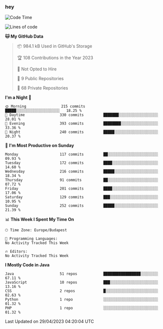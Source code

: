 ### hey

<!--START_SECTION:waka-->
![Code Time](http://img.shields.io/badge/Code%20Time-884%20hrs%2054%20mins-blue)

![Lines of code](https://img.shields.io/badge/From%20Hello%20World%20I%27ve%20Written-934.6%20thousand%20lines%20of%20code-blue)

**🐱 My GitHub Data** 

> 📦 984.1 kB Used in GitHub's Storage 
 > 
> 🏆 108 Contributions in the Year 2023
 > 
> 🚫 Not Opted to Hire
 > 
> 📜 9 Public Repositories 
 > 
> 🔑 68 Private Repositories 
 > 
**I'm a Night 🦉** 

```text
🌞 Morning                215 commits         █████░░░░░░░░░░░░░░░░░░░░   18.25 % 
🌆 Daytime                330 commits         ███████░░░░░░░░░░░░░░░░░░   28.01 % 
🌃 Evening                393 commits         ████████░░░░░░░░░░░░░░░░░   33.36 % 
🌙 Night                  240 commits         █████░░░░░░░░░░░░░░░░░░░░   20.37 % 
```
📅 **I'm Most Productive on Sunday** 

```text
Monday                   117 commits         ██░░░░░░░░░░░░░░░░░░░░░░░   09.93 % 
Tuesday                  172 commits         ████░░░░░░░░░░░░░░░░░░░░░   14.60 % 
Wednesday                216 commits         █████░░░░░░░░░░░░░░░░░░░░   18.34 % 
Thursday                 91 commits          ██░░░░░░░░░░░░░░░░░░░░░░░   07.72 % 
Friday                   201 commits         ████░░░░░░░░░░░░░░░░░░░░░   17.06 % 
Saturday                 129 commits         ███░░░░░░░░░░░░░░░░░░░░░░   10.95 % 
Sunday                   252 commits         █████░░░░░░░░░░░░░░░░░░░░   21.39 % 
```


📊 **This Week I Spent My Time On** 

```text
🕑︎ Time Zone: Europe/Budapest

💬 Programming Languages: 
No Activity Tracked This Week

🔥 Editors: 
No Activity Tracked This Week
```

**I Mostly Code in Java** 

```text
Java                     51 repos            █████████████████░░░░░░░░   67.11 % 
JavaScript               10 repos            ███░░░░░░░░░░░░░░░░░░░░░░   13.16 % 
CSS                      2 repos             █░░░░░░░░░░░░░░░░░░░░░░░░   02.63 % 
Python                   1 repo              ░░░░░░░░░░░░░░░░░░░░░░░░░   01.32 % 
PHP                      1 repo              ░░░░░░░░░░░░░░░░░░░░░░░░░   01.32 % 
```




 Last Updated on 29/04/2023 04:20:04 UTC
<!--END_SECTION:waka-->
